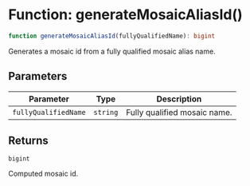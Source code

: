 # Function: generateMosaicAliasId()

```ts
function generateMosaicAliasId(fullyQualifiedName): bigint
```

Generates a mosaic id from a fully qualified mosaic alias name.

## Parameters

| Parameter | Type | Description |
| ------ | ------ | ------ |
| `fullyQualifiedName` | `string` | Fully qualified mosaic name. |

## Returns

`bigint`

Computed mosaic id.
